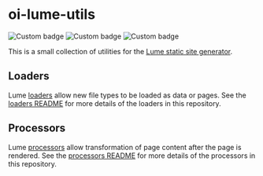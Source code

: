 # oi-lume-utils

![Custom badge](https://img.shields.io/endpoint?url=https%3A%2F%2Fdeno-visualizer.danopia.net%2Fshields%2Flatest-version%2Fx%2Foi_lume_utils)
![Custom badge](https://img.shields.io/endpoint?url=https%3A%2F%2Fdeno-visualizer.danopia.net%2Fshields%2Fdep-count%2Fx%2Foi_lume_utils/deps.ts)
![Custom badge](https://img.shields.io/endpoint?url=https%3A%2F%2Fdeno-visualizer.danopia.net%2Fshields%2Fupdates%2Fx%2Foi_lume_utils%2Fmod.ts)

This is a small collection of utilities for the [Lume static site generator](https://lume.land).

## Loaders

Lume [loaders](https://lume.land/docs/core/loaders/) allow new file types to be loaded as data or pages. See the [loaders README](./loaders/README.md) for more details of the loaders in this repository.

## Processors

Lume [processors](https://lume.land/docs/core/processors/) allow transformation of page content after the page is rendered. See the [processors README](./processors/README.md) for more details of the processors in this repository.

